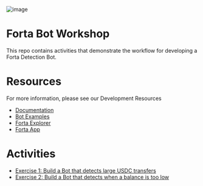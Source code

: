 ![image](https://user-images.githubusercontent.com/2632384/162202240-f42f201a-7871-442d-af51-9e5e8b5ddbe4.png)

# Forta Bot Workshop

This repo contains activities that demonstrate the workflow for developing a Forta Detection Bot.

# Resources

For more information, please see our Development Resources
- [Documentation](https://docs.forta.network)
- [Bot Examples](https://github.com/forta-network/forta-bot-examples)
- [Forta Explorer](https://explorer.forta.network)
- [Forta App](https://app.forta.network)

# Activities

- [Exercise 1: Build a Bot that detects large USDC transfers](activity-1-large-token-transfers)
- [Exercise 2: Build a Bot that detects when a balance is too low](activity-2-minimum-account-balance)